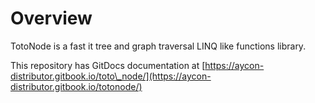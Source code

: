 # Overview

TotoNode is a fast it tree and graph traversal LINQ like functions library.

This repository has GitDocs documentation at [https://aycon-distributor.gitbook.io/toto\_node/](https://aycon-distributor.gitbook.io/totonode/)
